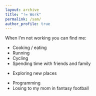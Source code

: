 ```yaml
---
layout: archive
title: "!= Work"
permalink: /sam/
author_profile: true
---
```


<!-- I grew up in a small town in eastern NC. My wife and I now live in Cambridge, MA and have loved every construction-filled minute of it. -->

When I'm not working you can find me:
* Cooking / eating
* Running
* Cycling
* Spending time with friends and family
<!-- * Traveling -->
<!-- * Enjoying the outdoors -->
<!-- * Hiking -->
* Exploring new places
<!-- * Eating some more -->
<!-- * Wishing I had a dog -->
* Programming
* Losing to my mom in fantasy football
<!-- * Watching Netflix -->
  